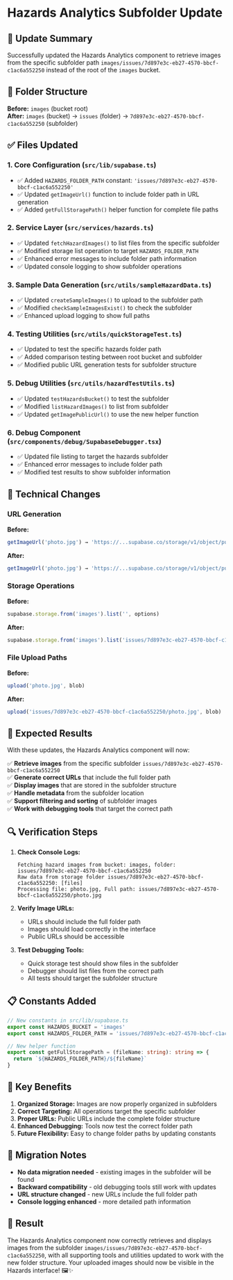 # Hazards Analytics Subfolder Update

## 🎯 **Update Summary**

Successfully updated the Hazards Analytics component to retrieve images from the specific subfolder path `images/issues/7d897e3c-eb27-4570-bbcf-c1ac6a552250` instead of the root of the `images` bucket.

## 📁 **Folder Structure**

**Before:** `images` (bucket root)  
**After:** `images` (bucket) → `issues` (folder) → `7d897e3c-eb27-4570-bbcf-c1ac6a552250` (subfolder)

## ✅ **Files Updated**

### **1. Core Configuration (`src/lib/supabase.ts`)**
- ✅ Added `HAZARDS_FOLDER_PATH` constant: `'issues/7d897e3c-eb27-4570-bbcf-c1ac6a552250'`
- ✅ Updated `getImageUrl()` function to include folder path in URL generation
- ✅ Added `getFullStoragePath()` helper function for complete file paths

### **2. Service Layer (`src/services/hazards.ts`)**
- ✅ Updated `fetchHazardImages()` to list files from the specific subfolder
- ✅ Modified storage list operation to target `HAZARDS_FOLDER_PATH`
- ✅ Enhanced error messages to include folder path information
- ✅ Updated console logging to show subfolder operations

### **3. Sample Data Generation (`src/utils/sampleHazardData.ts`)**
- ✅ Updated `createSampleImages()` to upload to the subfolder path
- ✅ Modified `checkSampleImagesExist()` to check the subfolder
- ✅ Enhanced upload logging to show full paths

### **4. Testing Utilities (`src/utils/quickStorageTest.ts`)**
- ✅ Updated to test the specific hazards folder path
- ✅ Added comparison testing between root bucket and subfolder
- ✅ Modified public URL generation tests for subfolder structure

### **5. Debug Utilities (`src/utils/hazardTestUtils.ts`)**
- ✅ Updated `testHazardsBucket()` to test the subfolder
- ✅ Modified `listHazardImages()` to list from subfolder
- ✅ Updated `getImagePublicUrl()` to use the new helper function

### **6. Debug Component (`src/components/debug/SupabaseDebugger.tsx`)**
- ✅ Updated file listing to target the hazards subfolder
- ✅ Enhanced error messages to include folder path
- ✅ Modified test results to show subfolder information

## 🔧 **Technical Changes**

### **URL Generation**
**Before:**
```typescript
getImageUrl('photo.jpg') → 'https://...supabase.co/storage/v1/object/public/images/photo.jpg'
```

**After:**
```typescript
getImageUrl('photo.jpg') → 'https://...supabase.co/storage/v1/object/public/images/issues/7d897e3c-eb27-4570-bbcf-c1ac6a552250/photo.jpg'
```

### **Storage Operations**
**Before:**
```typescript
supabase.storage.from('images').list('', options)
```

**After:**
```typescript
supabase.storage.from('images').list('issues/7d897e3c-eb27-4570-bbcf-c1ac6a552250', options)
```

### **File Upload Paths**
**Before:**
```typescript
upload('photo.jpg', blob)
```

**After:**
```typescript
upload('issues/7d897e3c-eb27-4570-bbcf-c1ac6a552250/photo.jpg', blob)
```

## 🚀 **Expected Results**

With these updates, the Hazards Analytics component will now:

✅ **Retrieve images** from the specific subfolder `issues/7d897e3c-eb27-4570-bbcf-c1ac6a552250`  
✅ **Generate correct URLs** that include the full folder path  
✅ **Display images** that are stored in the subfolder structure  
✅ **Handle metadata** from the subfolder location  
✅ **Support filtering and sorting** of subfolder images  
✅ **Work with debugging tools** that target the correct path  

## 🔍 **Verification Steps**

1. **Check Console Logs:**
   ```
   Fetching hazard images from bucket: images, folder: issues/7d897e3c-eb27-4570-bbcf-c1ac6a552250
   Raw data from storage folder issues/7d897e3c-eb27-4570-bbcf-c1ac6a552250: [files]
   Processing file: photo.jpg, Full path: issues/7d897e3c-eb27-4570-bbcf-c1ac6a552250/photo.jpg
   ```

2. **Verify Image URLs:**
   - URLs should include the full folder path
   - Images should load correctly in the interface
   - Public URLs should be accessible

3. **Test Debugging Tools:**
   - Quick storage test should show files in the subfolder
   - Debugger should list files from the correct path
   - All tests should target the subfolder structure

## 📋 **Constants Added**

```typescript
// New constants in src/lib/supabase.ts
export const HAZARDS_BUCKET = 'images'
export const HAZARDS_FOLDER_PATH = 'issues/7d897e3c-eb27-4570-bbcf-c1ac6a552250'

// New helper function
export const getFullStoragePath = (fileName: string): string => {
  return `${HAZARDS_FOLDER_PATH}/${fileName}`
}
```

## 🎯 **Key Benefits**

1. **Organized Storage:** Images are now properly organized in subfolders
2. **Correct Targeting:** All operations target the specific subfolder
3. **Proper URLs:** Public URLs include the complete folder structure
4. **Enhanced Debugging:** Tools now test the correct folder path
5. **Future Flexibility:** Easy to change folder paths by updating constants

## 🔄 **Migration Notes**

- **No data migration needed** - existing images in the subfolder will be found
- **Backward compatibility** - old debugging tools still work with updates
- **URL structure changed** - new URLs include the full folder path
- **Console logging enhanced** - more detailed path information

## 🎉 **Result**

The Hazards Analytics component now correctly retrieves and displays images from the subfolder `images/issues/7d897e3c-eb27-4570-bbcf-c1ac6a552250`, with all supporting tools and utilities updated to work with the new folder structure. Your uploaded images should now be visible in the Hazards interface! 🖼️✨
